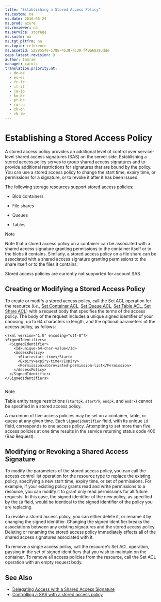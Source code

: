 ```yaml
---
title: "Establishing a Stored Access Policy"
ms.custom: na
ms.date: 2016-06-29
ms.prod: azure
ms.reviewer: na
ms.service: storage
ms.suite: na
ms.tgt_pltfrm: na
ms.topic: reference
ms.assetid: 52285540-5788-4b38-ac30-f40a68a93dde
caps.latest.revision: 9
author: tamram
manager: carolz
translation.priority.mt: 
  - de-de
  - es-es
  - fr-fr
  - it-it
  - ja-jp
  - ko-kr
  - pt-br
  - ru-ru
  - zh-cn
  - zh-tw
---
```

# Establishing a Stored Access Policy
A stored access policy provides an additional level of control over service-level shared access signatures (SAS) on the server side. Establishing a stored access policy serves to group shared access signatures and to provide additional restrictions for signatures that are bound by the policy. You can use a stored access policy to change the start time, expiry time, or permissions for a signature, or to revoke it after it has been issued.  
  
 The following storage resources support stored access policies:  
  
-   Blob containers  
  
-   File shares  
  
-   Queues  
  
-   Tables  
  
> [!NOTE]
>  Note that a stored access policy on a container can be associated with a shared access signature granting permissions to the container itself or to the blobs it contains. Similarly, a stored access policy on a file share can be associated with a shared access signature granting permissions to the share itself or to the files it contains.  
>   
>  Stored access policies are currently not supported for account SAS.  
  
## Creating or Modifying a Stored Access Policy  
 To create or modify a stored access policy, call the Set ACL operation for the resource (*i.e.*, [Set Container ACL](../fileservices/Set-Container-ACL.md), [Set Queue ACL](../fileservices/Set-Queue-ACL.md), [Set Table ACL](../fileservices/Set-Table-ACL.md), [Set Share ACL](../fileservices/Set-Share-ACL.md)) with a request body that specifies the terms of the access policy. The body of the request includes a unique signed identifier of your choosing, up to 64 characters in length, and the optional parameters of the access policy, as follows:  
  
```  
<?xml version="1.0" encoding="utf-8"?>  
<SignedIdentifiers>  
  <SignedIdentifier>   
    <Id>unique-64-char-value</Id>  
    <AccessPolicy>  
      <Start>start-time</Start>  
      <Expiry>expiry-time</Expiry>  
      <Permission>abbreviated-permission-list</Permission>  
    </AccessPolicy>  
  </SignedIdentifier>  
</SignedIdentifiers>  
  
```  
  
> [!NOTE]
>  Table entity range restrictions (`startpk`, `startrk`, `endpk`, and `endrk`) cannot be specified in a stored access policy.  
  
 A maximum of five access policies may be set on a container, table, or queue at any given time. Each `SignedIdentifier` field, with its unique `Id` field, corresponds to one access policy. Attempting to set more than five access policies at one time results in the service returning status code 400 (Bad Request).  
  
## Modifying or Revoking a Shared Access Signature  
 To modify the parameters of the stored access policy, you can call the access control list operation for the resource type to replace the existing policy, specifying a new start time, expiry time, or set of permissions. For example, if your existing policy grants read and write permissions to a resource, you can modify it to grant only read permissions for all future requests. In this case, the signed identifier of the new policy, as specified by the `ID` field, would be identical to the signed identifier of the policy you are replacing.  
  
 To revoke a stored access policy, you can either delete it, or rename it by changing the signed identifier. Changing the signed identifier breaks the associations between any existing signatures and the stored access policy. Deleting or renaming the stored access policy immediately effects all of the shared access signatures associated with it.  
  
 To remove a single access policy, call the resource's Set ACL operation, passing in the set of signed identifiers that you wish to maintain on the container. To remove all access policies from the resource, call the Set ACL operation with an empty request body.  
  
## See Also  

* [Delegating Access with a Shared Access Signature](../fileservices/Delegating-Access-with-a-Shared-Access-Signature.md)
* [Controlling a SAS with a stored access policy](/azure/storage/storage-dotnet-shared-access-signature-part-1#controlling-a-sas-with-a-stored-access-policy)